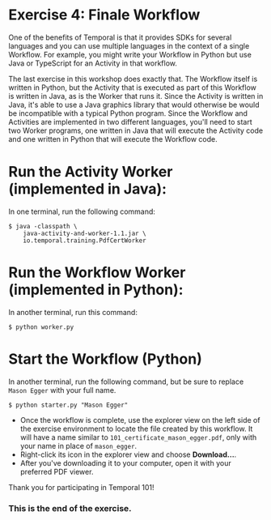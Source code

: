 # Exercise 4: Finale Workflow
One of the benefits of Temporal is that it provides SDKs for several
languages and you can use multiple languages in the context of a single
Workflow. For example, you might write your Workflow in Python but use
Java or TypeScript for an Activity in that workflow. 

The last exercise in this workshop does exactly that. The Workflow
itself is written in Python, but the Activity that is executed as part
of this Workflow is written in Java, as is the Worker that runs it.
Since the Activity is written in Java, it's able to use a Java graphics
library that would otherwise be would be incompatible with a typical 
Python program. Since the Workflow and Activities are implemented in two 
different languages, you'll need to start two Worker programs, one 
written in Java that will execute the Activity code and one written 
in Python that will execute the Workflow code.



# Run the Activity Worker (implemented in Java):
In one terminal, run the following command:

```
$ java -classpath \
    java-activity-and-worker-1.1.jar \
    io.temporal.training.PdfCertWorker
```

# Run the Workflow Worker (implemented in Python):
In another terminal, run this command:

```
$ python worker.py
```

# Start the Workflow (Python)
In another terminal, run the following command,
but be sure to replace `Mason Egger` with your
full name.

```
$ python starter.py "Mason Egger"
```

* Once the workflow is complete, use the explorer
view on the left side of the exercise environment
to locate the file created by this workflow. It
will have a name similar to `101_certificate_mason_egger.pdf`,
only with your name in place of `mason_egger`.
* Right-click its icon in the explorer view and choose
**Download...**. 
* After you've downloading it to your
computer, open it with your preferred PDF viewer.

Thank you for participating in Temporal 101!

### This is the end of the exercise.
